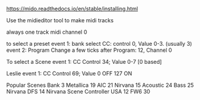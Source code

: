 https://mido.readthedocs.io/en/stable/installing.html


Use the midieditor tool to make midi tracks

always one track
midi channel 0

to select a preset
    event 1: bank select
        CC: control 0, Value 0-3.  (usually 3)
    event 2: Program Change a few ticks after
        Program: 12, Channel 0


To select a Scene
    event 1: CC
        Control 34; Value 0-7 [0 based]


Leslie
    event 1: CC
        Control 69; Value 0 OFF 127 ON




Popular Scenes Bank 3
Metallica       19
AIC             21
Nirvana         15
Acoustic        24
Bass            25
Nirvana DFS     14
Nirvana Scene Controller USA    12
FW6             30

